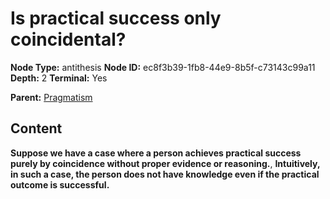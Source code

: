 # Is practical success only coincidental?

**Node Type:** antithesis
**Node ID:** ec8f3b39-1fb8-44e9-8b5f-c73143c99a11
**Depth:** 2
**Terminal:** Yes

**Parent:** [Pragmatism](pragmatism.md)

## Content

**Suppose we have a case where a person achieves practical success purely by coincidence without proper evidence or reasoning.**, **Intuitively, in such a case, the person does not have knowledge even if the practical outcome is successful.**

